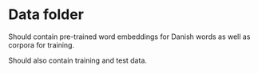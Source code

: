 # Data folder

Should contain pre-trained word embeddings for Danish words as well as corpora for training.

Should also contain training and test data.
